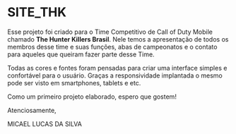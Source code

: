 <h1>SITE_THK</h1>
 
Esse projeto foi criado para o Time Competitivo de Call of Duty Mobile chamado <strong>The Hunter Killers Brasil</strong>. Nele temos a apresentação de todos os membros desse time e suas funções, abas de campeonatos e o contato para aqueles que queiram fazer parte desse Time.

 Todas as cores e fontes foram pensadas para criar uma interface simples e confortável para o usuário. Graças a responsividade implantada o mesmo pode ser visto em smartphones, tablets e etc.
 
 Como um primeiro projeto elaborado, espero que gostem!
 
 Atenciosamente,
 
 MICAEL LUCAS DA SILVA
 
 
